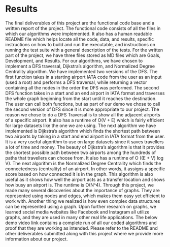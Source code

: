 # Results 

The final deliverables of this project are the functional code base and a written report of the project. The functional code consists of all the files in which our algorithms were implemented. It also has a human readable README file which helps locate all the code, data, and results, specific instructions on how to build and run the executable, and instructions on running the test suite with a general description of the tests. For the written part of the project, we have three files stored as MD files which are Goals, Development, and Results. For our algorithms, we have chosen to implement a DFS traversal, Dijkstra’s algorithm, and Normalized Degree Centrality algorithm. We have implemented two versions of the DFS. The first function takes in a starting airport IATA code from the user as an input (used a root) and performs a DFS traversal, while returning a vector containing all the nodes in the order the DFS was performed. The second DFS function takes in a start and an end airport in IATA format and traverses the whole graph beginning from the start until it reaches the destination. The user can call both functions, but as part of our demo we chose to call the second version of DFS since it is more appropriate to our project. The reason we chose to do a DFS Traversal is to show all the adjacent airports of a specific airport. It also has a runtime of O(V + E) which is fairly efficient for large datasets like the one we are using. The next algorithm we have implemented is Dijkstra’s algorithm which finds the shortest path between two airports by taking in a start and end airport in IATA format from the user. It is a very useful algorithm to use on large datasets since it saves travellers a lot of time and money. The beauty of Dijkstra’s algorithm is that it provides the shortest possible path between two airports among the hundreds of paths that travellers can choose from. It also has a runtime of  O ((E + V) log V). The next algorithm is the Normalized Degree Centrality which finds the connectedness (centrality) of an airport. In other words, it assigns a specific score based on how connected it is in the graph. This algorithm is also useful as it shows how well the airport acts as a transfer location and shows how busy an airport is. The runtime is O(N^4). Through this project, we made many several discoveries about the importance of graphs. They are represented using nodes and edges, which makes them easy yet efficient to work with. Another thing we realized is how even complex data structures can be represented using a graph. Upon further research on graphs, we learned social media websites like Facebook and Instagram all utilize graphs, and they are used in many other real life applications. The below demo video link contains a complete run of all our coded algorithms and proof that they are working as intended. Please refer to the README and other deliverables submitted along with this project where we provide more information about our project. 

